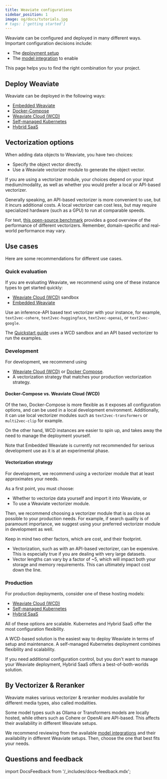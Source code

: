 ```yaml
---
title: Weaviate configurations
sidebar_position: 1
image: og/docs/tutorials.jpg
# tags: ['getting started']
---
```


Weaviate can be configured and deployed in many different ways. Important configuration decisions include:

- The [deployment setup](../installation/index.md)
- The [model integration](../model-providers/index.md) to enable

This page helps you to find the right combination for your project.

## Deploy Weaviate

Weaviate can be deployed in the following ways:
- [Embedded Weaviate](../installation/embedded.md)
- [Docker-Compose](/deploy/installation-guides/docker-installation.md)
- [Weaviate Cloud (WCD)](../installation/weaviate-cloud-services.md)
- [Self-managed Kubernetes](/deploy/installation-guides/k8s-installation.md)
- [Hybrid SaaS](https://weaviate.io/pricing)

## Vectorization options

When adding data objects to Weaviate, you have two choices:
- Specify the object vector directly.
- Use a Weaviate vectorizer module to generate the object vector.

If you are using a vectorizer module, your choices depend on your input medium/modality, as well as whether you would prefer a local or API-based vectorizer.

Generally speaking, an API-based vectorizer is more convenient to use, but it incurs additional costs. A local vectorizer can cost less, but may require specialized hardware (such as a GPU) to run at comparable speeds.

For text, [this open-source benchmark](https://huggingface.co/blog/mteb) provides a good overview of the performance of different vectorizers. Remember, domain-specific and real-world performance may vary.

## Use cases

Here are some recommendations for different use cases.

### Quick evaluation

If you are evaluating Weaviate, we recommend using one of these instance types to get started quickly:

- [Weaviate Cloud (WCD)](/cloud) sandbox
- [Embedded Weaviate](/weaviate/installation/embedded)

Use an inference-API based text vectorizer with your instance, for example, `text2vec-cohere`, `text2vec-huggingface`, `text2vec-openai`, or  `text2vec-google`.

The [Quickstart guide](/weaviate/quickstart) uses a WCD sandbox and an API based vectorizer to run the examples.

### Development

For development, we recommend using

- [Weaviate Cloud (WCD)](https://console.weaviate.cloud/) or [Docker Compose](/deploy/installation-guides/docker-installation.md).
- A vectorization strategy that matches your production vectorization strategy.

#### Docker-Compose vs. Weaviate Cloud (WCD)

Of the two, Docker-Compose is more flexible as it exposes all configuration options, and can be used in a local development environment. Additionally, it can use local vectorizer modules such as `text2vec-transformers` or `multi2vec-clip` for example.

On the other hand, WCD instances are easier to spin up, and takes away the need to manage the deployment yourself.

Note that Embedded Weaviate is currently not recommended for serious development use as it is at an experimental phase.

#### Vectorization strategy

For development, we recommend using a vectorizer module that at least approximates your needs.

As a first point, you must choose:
- Whether to vectorize data yourself and import it into Weaviate, or
- To use a Weaviate vectorizer module.

Then, we recommend choosing a vectorizer module that is as close as possible to your production needs. For example, if search quality is of paramount importance, we suggest using your preferred vectorizer module in development as well.

Keep in mind two other factors, which are cost, and their footprint.
- Vectorization, such as with an API-based vectorizer, can be expensive. This is especially true if you are dealing with very large datasets.
- Vector lengths can vary by a factor of ~5, which will impact both your storage and memory requirements. This can ultimately impact cost down the line.

### Production

For production deployments, consider one of these hosting models:

- [Weaviate Cloud (WCD)](/cloud)
- [Self-managed Kubernetes](/deploy/installation-guides/k8s-installation.md)
- [Hybrid SaaS](/cloud)

All of these options are scalable. Kubernetes and Hybrid SaaS offer the most configuration flexibility.

A WCD-based solution is the easiest way to deploy Weaviate in terms of setup and maintenance. A self-managed Kubernetes deployment combines flexibility and scalability.

If you need additional configuration control, but you don't want to manage your Weaviate deployment, Hybrid SaaS offers a best-of-both-worlds solution.

## By Vectorizer & Reranker

Weaviate makes various vectorizer & reranker modules available for different media types, also called modalities.

Some model types such as Ollama or Transformers models are locally hosted, while others such as Cohere or OpenAI are API-based. This affects their availability in different Weaviate setups.

We recommend reviewing from the available [model integrations](../model-providers/index.md) and their availability in different Weaviate setups. Then, choose the one that best fits your needs.


## Questions and feedback

import DocsFeedback from '/_includes/docs-feedback.mdx';

<DocsFeedback/>
